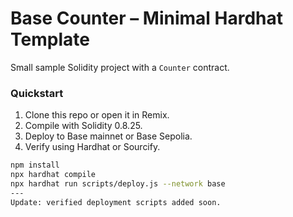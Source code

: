 # Base Counter – Minimal Hardhat Template

Small sample Solidity project with a `Counter` contract.

### Quickstart
1. Clone this repo or open it in Remix.
2. Compile with Solidity 0.8.25.
3. Deploy to Base mainnet or Base Sepolia.
4. Verify using Hardhat or Sourcify.

```bash
npm install
npx hardhat compile
npx hardhat run scripts/deploy.js --network base
---
Update: verified deployment scripts added soon.
